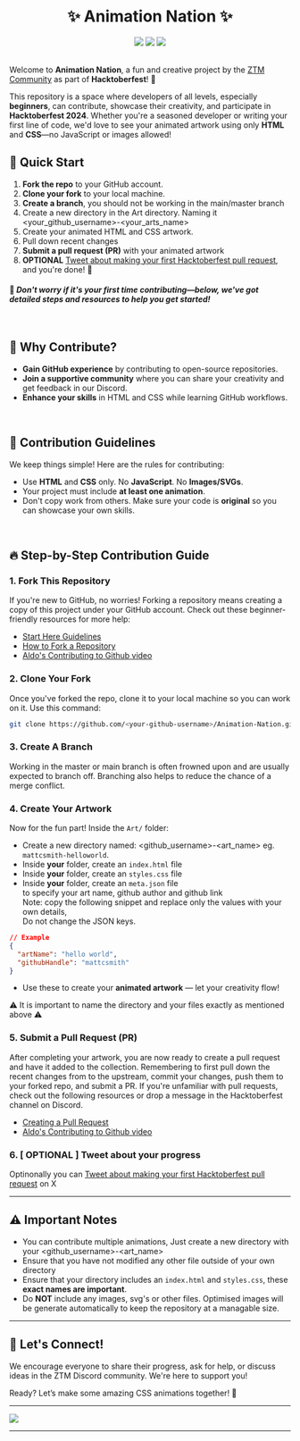 <div align="center">
    <h1> ✨ Animation Nation ✨</h1>
    <img src="https://img.shields.io/github/repo-size/zero-to-mastery/Animation-Nation?style=for-the-badge" />
    <img src="https://img.shields.io/github/contributors-anon/zero-to-mastery/Animation-Nation?style=for-the-badge" />
    <img src="https://img.shields.io/github/issues-pr-closed-raw/zero-to-mastery/Animation-Nation?style=for-the-badge" />
</div>
<br />

Welcome to **Animation Nation**, a fun and creative project by the [ZTM Community](https://github.com/zero-to-mastery) as part of **Hacktoberfest**! 🎉

This repository is a space where developers of all levels, especially **beginners**, can contribute, showcase their creativity, and participate in **Hacktoberfest 2024**. Whether you're a seasoned developer or writing your first line of code, we'd love to see your animated artwork using only **HTML** and **CSS**—no JavaScript or images allowed!

## 🚀 Quick Start

1. **Fork the repo** to your GitHub account.
2. **Clone your fork** to your local machine.
3. **Create a branch**, you should not be working in the main/master branch
4. Create a new directory in the Art directory. Naming it <your_github_username>-<your_arts_name>
5. Create your animated HTML and CSS artwork.
6. Pull down recent changes
7. **Submit a pull request (PR)** with your animated artwork
8. **OPTIONAL** [Tweet about making your first Hacktoberfest pull request](https://ctt.ac/36L1C), and you're done! 🎉

#### 📌 _Don't worry if it's your first time contributing—below, we've got detailed steps and resources to help you get started!_

<br />

## 🌟 Why Contribute?

- **Gain GitHub experience** by contributing to open-source repositories.
- **Join a supportive community** where you can share your creativity and get feedback in our Discord.
- **Enhance your skills** in HTML and CSS while learning GitHub workflows.

<br />

## 📝 Contribution Guidelines

We keep things simple! Here are the rules for contributing:

- Use **HTML** and **CSS** only. No **JavaScript**. No **Images/SVGs**.
- Your project must include **at least one animation**.
- Don't copy work from others. Make sure your code is **original** so you can showcase your own skills.

<br />

## 🔥 Step-by-Step Contribution Guide

### 1. Fork This Repository

If you're new to GitHub, no worries! Forking a repository means creating a copy of this project under your GitHub account. Check out these beginner-friendly resources for more help:

- [Start Here Guidelines](https://github.com/zero-to-mastery/start-here-guidelines)
- [How to Fork a Repository](https://docs.github.com/en/get-started/quickstart/fork-a-repo)
- [Aldo's Contributing to Github video](https://www.youtube.com/watch?v=uQLNFRviB6Q)

### 2. Clone Your Fork

Once you've forked the repo, clone it to your local machine so you can work on it. Use this command:

```bash
git clone https://github.com/<your-github-username>/Animation-Nation.git
```

### 3. Create A Branch

Working in the master or main branch is often frowned upon and are usually expected to branch off. Branching also helps to reduce the chance of a merge conflict.

### 4. Create Your Artwork

Now for the fun part! Inside the `Art/` folder:

- Create a new directory named: <github_username>-<art_name> eg. `mattcsmith-helloworld`.
- Inside **your** folder, create an `index.html` file
- Inside **your** folder, create an `styles.css` file
- Inside **your** folder, create an `meta.json` file  
  to specify your art name, github author and github link  
  Note: copy the following snippet and replace only the values with your own details,  
  Do not change the JSON keys.

```json
// Example
{
  "artName": "hello world",
  "githubHandle": "mattcsmith"
}
```

- Use these to create your **animated artwork** — let your creativity flow!

⚠️ It is important to name the directory and your files exactly as mentioned above ⚠️

### 5. Submit a Pull Request (PR)

After completing your artwork, you are now ready to create a pull request and have it added to the collection.
Remembering to first pull down the recent changes from to the upstream, commit your changes, push them to your forked repo, and submit a PR. If you're unfamiliar with pull requests, check out the following resources or drop a message in the Hacktoberfest channel on Discord.

- [Creating a Pull Request](https://docs.github.com/en/github/collaborating-with-issues-and-pull-requests/about-pull-requests)
- [Aldo's Contributing to Github video](https://www.youtube.com/watch?v=uQLNFRviB6Q)

### 6. [ OPTIONAL ] Tweet about your progress

Optinonally you can [Tweet about making your first Hacktoberfest pull request](https://ctt.ac/36L1C) on X

---

## ⚠️ Important Notes

- You can contribute multiple animations, Just create a new directory with your <github_username>-<art_name>
- Ensure that you have not modified any other file outside of your own directory
- Ensure that your directory includes an `index.html` and `styles.css`, these **exact names are important**.
- Do **NOT** include any images, svg's or other files. Optimised images will be generate automatically to keep the repository at a managable size.

---

## 🙌 Let's Connect!

We encourage everyone to share their progress, ask for help, or discuss ideas in the ZTM Discord community. We're here to support you!

Ready? Let’s make some amazing CSS animations together! 🚀

---

<img src="https://images.ctfassets.net/aq13lwl6616q/51gDR7DozuNea9fltdgHIc/0c8577f24eaa1b33c40656a522f2d1db/hacktoberfest_discord_banner.png?h=250" align="center" />

---
